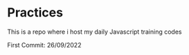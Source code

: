 # Practices

This is a repo where i host my daily Javascript training codes

First Commit: 26/09/2022
